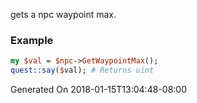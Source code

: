 gets a npc waypoint max.
### Example

```perl
my $val = $npc->GetWaypointMax();
quest::say($val); # Returns uint
```


Generated On 2018-01-15T13:04:48-08:00
